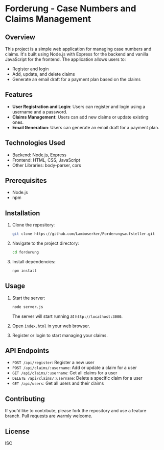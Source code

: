 # Forderung - Case Numbers and Claims Management

## Overview

This project is a simple web application for managing case numbers and claims. It's built using Node.js with Express for the backend and vanilla JavaScript for the frontend. The application allows users to:

- Register and login
- Add, update, and delete claims
- Generate an email draft for a payment plan based on the claims

## Features

- **User Registration and Login**: Users can register and login using a username and a password.
- **Claims Management**: Users can add new claims or update existing ones.
- **Email Generation**: Users can generate an email draft for a payment plan.

## Technologies Used

- Backend: Node.js, Express
- Frontend: HTML, CSS, JavaScript
- Other Libraries: body-parser, cors

## Prerequisites

- Node.js
- npm

## Installation

1. Clone the repository:

    ```bash
    git clone https://github.com/Lamboserker/Forderungsaufsteller.git
    ```

2. Navigate to the project directory:

    ```bash
    cd forderung
    ```

3. Install dependencies:

    ```bash
    npm install
    ```

## Usage

1. Start the server:

    ```bash
    node server.js
    ```

    The server will start running at `http://localhost:3000`.

2. Open `index.html` in your web browser.

3. Register or login to start managing your claims.

## API Endpoints

- `POST /api/register`: Register a new user
- `POST /api/claims/:username`: Add or update a claim for a user
- `GET /api/claims/:username`: Get all claims for a user
- `DELETE /api/claims/:username`: Delete a specific claim for a user
- `GET /api/users`: Get all users and their claims

## Contributing

If you'd like to contribute, please fork the repository and use a feature branch. Pull requests are warmly welcome.

## License

ISC
